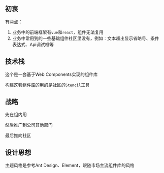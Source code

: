 
## 初衷
有两点：
1. 业务中的前端框架有`vue`和`react`，组件无法复用
2. 业务中常用到的一些基础组件社区里没有，例如：文本超出显示省略号、条件表达式、Api调试框等

## 技术栈
这个是一套基于Web Components实现的组件库

构建这套组件库的用的是社区的`Stencil`工具

## 战略
先在组内用

然后推广到公司其他部门

最后推向社区

## 设计思想
主题风格是参考Ant Design、Element，跟随市场主流组件库的风格


